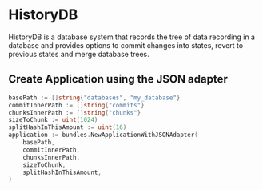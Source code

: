# HistoryDB
HistoryDB is a database system that records the tree of data recording in a database and provides options to  commit changes into states, revert to previous states and merge database trees.

## Create Application using the JSON adapter
```go
basePath := []string{"databases", "my_database"}
commitInnerPath := []string{"commits"}
chunksInnerPath := []string{"chunks"}
sizeToChunk := uint(1024)
splitHashInThisAmount := uint(16)
application := bundles.NewApplicationWithJSONAdapter(
    basePath,
	commitInnerPath,
	chunksInnerPath,
	sizeToChunk,
	splitHashInThisAmount,
)
```